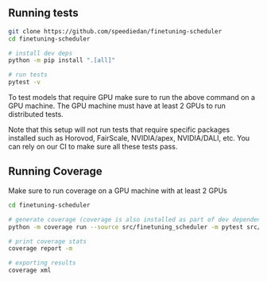 ## Running tests

```bash
git clone https://github.com/speediedan/finetuning-scheduler
cd finetuning-scheduler

# install dev deps
python -m pip install ".[all]"

# run tests
pytest -v
```

To test models that require GPU make sure to run the above command on a GPU machine.
The GPU machine must have at least 2 GPUs to run distributed tests.

Note that this setup will not run tests that require specific packages installed
such as Horovod, FairScale, NVIDIA/apex, NVIDIA/DALI, etc.
You can rely on our CI to make sure all these tests pass.

## Running Coverage

Make sure to run coverage on a GPU machine with at least 2 GPUs

```bash
cd finetuning-scheduler

# generate coverage (coverage is also installed as part of dev dependencies under requirements/devel.txt)
python -m coverage run --source src/finetuning_scheduler -m pytest src/finetuning_scheduler tests -v

# print coverage stats
coverage report -m

# exporting results
coverage xml
```
